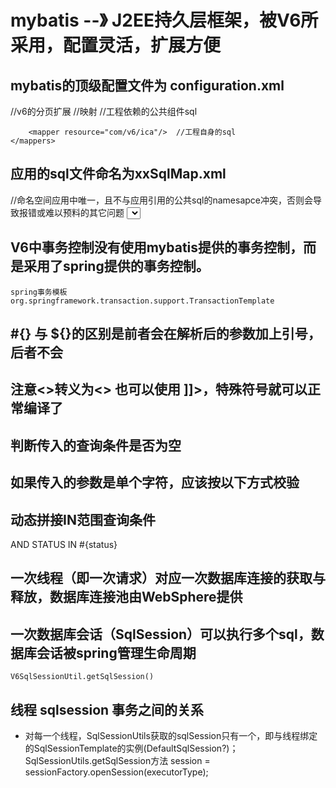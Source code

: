 # mybatis --》 J2EE持久层框架，被V6所采用，配置灵活，扩展方便

## mybatis的顶级配置文件为 configuration.xml
<?xml version="1.0" encoding="UTF-8" ?>
<!DOCTYPE configuration PUBLIC "-//mybatis.org//DTD Config 3.0//EN"
"http://mybatis.org/dtd/mybatis-3-config.dtd">
<configuration>
	<plugins> //v6的分页扩展
		<plugin interceptor="com.lc.v6.jdbc.mybatis.PageInterceptorPlugin">
			<property name="dialect" value="db2" />
		</plugin>
	</plugins>
	<mappers>  //映射
		<mapper resource="com/v6/base"/> //工程依赖的公共组件sql
		
	 	<mapper resource="com/v6/ica"/>  //工程自身的sql
	</mappers>
	
</configuration>

## 应用的sql文件命名为xxSqlMap.xml
<?xml version="1.0" encoding="UTF-8" ?>
<!DOCTYPE mapper PUBLIC "-//mybatis.org//DTD Mapper 3.0//EN"
"http://mybatis.org/dtd/mybatis-3-mapper.dtd">
<mapper namespace="ComDomain"> //命名空间应用中唯一，且不与应用引用的公共sql的namesapce冲突，否则会导致报错或难以预料的其它问题
	<select id="checkRepeat" parameterType="map" resultType="map"> //id应该在命名空间中唯一
		SELECT
			IDREPEATE,
			NAMEREPEATE
		FROM
		(
			SELECT
				COUNT(1) IDREPEATE
			FROM
				ICA_COM
			WHERE
				COM_ID=#{comId}
				AND ICOM_ID=#{ICOM_ID}
		)A LEFT JOIN (
			SELECT
				COUNT(1) NAMEREPEATE
			FROM
				ICA_COM
			WHERE
				COM_NAME=#{comName}
				AND ICOM_ID=#{ICOM_ID}
		)B ON 1=1
	</select>
</mapper>

## V6中事务控制没有使用mybatis提供的事务控制，而是采用了spring提供的事务控制。
	spring事务模板 org.springframework.transaction.support.TransactionTemplate

## #{} 与 ${}的区别是前者会在解析后的参数加上引号，后者不会

## 注意<>转义为&lt;&gt; 也可以使用<![CDATA[ <> ]]>，特殊符号就可以正常编译了

## 判断传入的查询条件是否为空
<if test="com_nameSearch != null  and com_nameSearch != '' ">

## 如果传入的参数是单个字符，应该按以下方式校验
<if test='param_nameSearch != null  and param_nameSearch.equals( "1" ) '>

## 动态拼接IN范围查询条件
<if test="statusArr != null and statusArr.length>0">
	AND STATUS IN
	<foreach collection="statusArr" open="(" separator="," close=")" item="status">
		#{status}
	</foreach>
</if>

## 一次线程（即一次请求）对应一次数据库连接的获取与释放，数据库连接池由WebSphere提供

## 一次数据库会话（SqlSession）可以执行多个sql，数据库会话被spring管理生命周期
	V6SqlSessionUtil.getSqlSession()

## 线程 sqlsession 事务之间的关系
- 对每一个线程，SqlSessionUtils获取的sqlSession只有一个，即与线程绑定的SqlSessionTemplate的实例(DefaultSqlSession?)；
	SqlSessionUtils.getSqlSession方法 session = sessionFactory.openSession(executorType);
